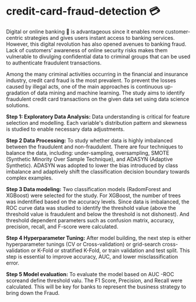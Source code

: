 # credit-card-fraud-detection 💳

Digital or online banking 🏦 is advantageous since it enables more customer-centric strategies and gives users instant access to banking services. However, this digital revolution has also opened avenues to banking fraud. Lack of customers’ awareness of online security risks makes them vulnerable to divulging confidential data to criminal groups that can be used to authenticate fraudulent transactions. 

Among the many criminal activities occurring in the financial and insurance industry, credit card fraud is the most prevalent. To prevent the losses caused by illegal acts, one of the main approaches is continuous up-gradation of data mining and machine learning. The study aims to identify fraudulent credit card transactions on the given data set using data science solutions.

**Step 1: Exploratory Data Analysis:** Data understanding is critical for feature selection and modelling. Each variable's distribution pattern and skewness is studied to enable necessary data adjustments.

**Step 2 Data Processing:** To study whether data is highly imbalanced between the fraudulent and non-fraudulent. There are four techniques to balance the data, including: under-sampling, oversampling, SMOTE (Synthetic Minority Over Sample Technique), and ADASYN (Adaptive Synthetic). ADASYN was adopted to lower the bias introduced by class imbalance and adaptively shift the classification decision boundary towards complex examples. 

**Step 3 Data modeling:** Two classification models (RadomForest and XGBoost) were selected for the study. For XGBoost, the number of trees was indentified based on the accuracy levels. Since data is imbalanced, the ROC curve data was studied to identify the threshold value (above the threshold value is fraudulent and below the threshold is not dishonest). And threshold dependent parameters such as confusion matrix, accuracy, precision, recall, and F-score were calculated. 

**Step 4 Hyperparameter Tuning:** After model building, the next step is either hyperparameter tunings (CV or Cross-validation) or grid-search cross-validation or K-Fold or stratified K-Fold, or train validation and test split. This step is essential to improve accuracy, AUC, and lower misclassification error.

**Step 5 Model evaluation:** To evaluate the model based on AUC -ROC scoreand define threshold valu. The F1 Score, Precision, and Recall were calculated. This will be key for banks to represent the business strategy to bring down the Fraud.
